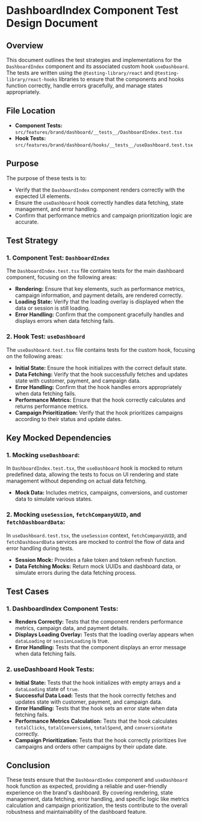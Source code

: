# DashboardIndex Component Test Design Document

## Overview

This document outlines the test strategies and implementations for the `DashboardIndex` component and its associated custom hook `useDashboard`. The tests are written using the `@testing-library/react` and `@testing-library/react-hooks` libraries to ensure that the components and hooks function correctly, handle errors gracefully, and manage states appropriately.

## File Location

- **Component Tests:** `src/features/brand/dashboard/__tests__/DashboardIndex.test.tsx`
- **Hook Tests:** `src/features/brand/dashboard/hooks/__tests__/useDashboard.test.tsx`

## Purpose

The purpose of these tests is to:

- Verify that the `DashboardIndex` component renders correctly with the expected UI elements.
- Ensure the `useDashboard` hook correctly handles data fetching, state management, and error handling.
- Confirm that performance metrics and campaign prioritization logic are accurate.

## Test Strategy

### 1. **Component Test: `DashboardIndex`**

The `DashboardIndex.test.tsx` file contains tests for the main dashboard component, focusing on the following areas:

- **Rendering:** Ensure that key elements, such as performance metrics, campaign information, and payment details, are rendered correctly.
- **Loading State:** Verify that the loading overlay is displayed when the data or session is still loading.
- **Error Handling:** Confirm that the component gracefully handles and displays errors when data fetching fails.

### 2. **Hook Test: `useDashboard`**

The `useDashboard.test.tsx` file contains tests for the custom hook, focusing on the following areas:

- **Initial State:** Ensure the hook initializes with the correct default state.
- **Data Fetching:** Verify that the hook successfully fetches and updates state with customer, payment, and campaign data.
- **Error Handling:** Confirm that the hook handles errors appropriately when data fetching fails.
- **Performance Metrics:** Ensure that the hook correctly calculates and returns performance metrics.
- **Campaign Prioritization:** Verify that the hook prioritizes campaigns according to their status and update dates.

## Key Mocked Dependencies

### 1. **Mocking `useDashboard`:**

In `DashboardIndex.test.tsx`, the `useDashboard` hook is mocked to return predefined data, allowing the tests to focus on UI rendering and state management without depending on actual data fetching.

- **Mock Data:** Includes metrics, campaigns, conversions, and customer data to simulate various states.

### 2. **Mocking `useSession`, `fetchCompanyUUID`, and `fetchDashboardData`:**

In `useDashboard.test.tsx`, the `useSession` context, `fetchCompanyUUID`, and `fetchDashboardData` services are mocked to control the flow of data and error handling during tests.

- **Session Mock:** Provides a fake token and token refresh function.
- **Data Fetching Mocks:** Return mock UUIDs and dashboard data, or simulate errors during the data fetching process.

## Test Cases

### 1. **DashboardIndex Component Tests:**

- **Renders Correctly:** Tests that the component renders performance metrics, campaign data, and payment details.
- **Displays Loading Overlay:** Tests that the loading overlay appears when `dataLoading` or `sessionLoading` is true.
- **Error Handling:** Tests that the component displays an error message when data fetching fails.

### 2. **useDashboard Hook Tests:**

- **Initial State:** Tests that the hook initializes with empty arrays and a `dataLoading` state of `true`.
- **Successful Data Load:** Tests that the hook correctly fetches and updates state with customer, payment, and campaign data.
- **Error Handling:** Tests that the hook sets an error state when data fetching fails.
- **Performance Metrics Calculation:** Tests that the hook calculates `totalClicks`, `totalConversions`, `totalSpend`, and `conversionRate` correctly.
- **Campaign Prioritization:** Tests that the hook correctly prioritizes live campaigns and orders other campaigns by their update date.

## Conclusion

These tests ensure that the `DashboardIndex` component and `useDashboard` hook function as expected, providing a reliable and user-friendly experience on the brand's dashboard. By covering rendering, state management, data fetching, error handling, and specific logic like metrics calculation and campaign prioritization, the tests contribute to the overall robustness and maintainability of the dashboard feature.
